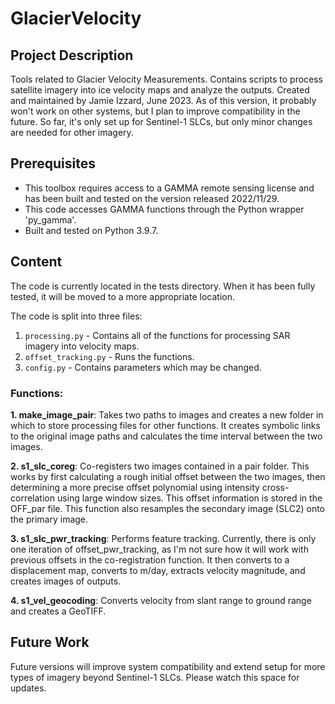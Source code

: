 # GlacierVelocity

## Project Description
Tools related to Glacier Velocity Measurements. Contains scripts to process satellite imagery into ice velocity maps and analyze the outputs. Created and maintained by Jamie Izzard, June 2023. As of this version, it probably won't work on other systems, but I plan to improve compatibility in the future. So far, it's only set up for Sentinel-1 SLCs, but only minor changes are needed for other imagery.

## Prerequisites
- This toolbox requires access to a GAMMA remote sensing license and has been built and tested on the version released 2022/11/29.
- This code accesses GAMMA functions through the Python wrapper 'py_gamma'.
- Built and tested on Python 3.9.7.

## Content
The code is currently located in the tests directory. When it has been fully tested, it will be moved to a more appropriate location. 

The code is split into three files:
1. `processing.py` - Contains all of the functions for processing SAR imagery into velocity maps. 
2. `offset_tracking.py` - Runs the functions. 
3. `config.py` - Contains parameters which may be changed. 

### Functions:

**1. make_image_pair**: Takes two paths to images and creates a new folder in which to store processing files for other functions. It creates symbolic links to the original image paths and calculates the time interval between the two images.
   
**2. s1_slc_coreg**: Co-registers two images contained in a pair folder. This works by first calculating a rough initial offset between the two images, then determining a more precise offset polynomial using intensity cross-correlation using large window sizes. This offset information is stored in the OFF_par file. This function also resamples the secondary image (SLC2) onto the primary image.
   
**3. s1_slc_pwr_tracking**: Performs feature tracking. Currently, there is only one iteration of offset_pwr_tracking, as I'm not sure how it will work with previous offsets in the co-registration function. It then converts to a displacement map, converts to m/day, extracts velocity magnitude, and creates images of outputs.

**4. s1_vel_geocoding**: Converts velocity from slant range to ground range and creates a GeoTIFF. 

## Future Work
Future versions will improve system compatibility and extend setup for more types of imagery beyond Sentinel-1 SLCs. Please watch this space for updates.
   
